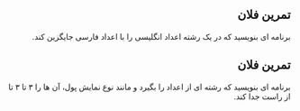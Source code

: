 <div dir="rtl">

## تمرین فلان

برنامه ای بنویسید که در یک رشته اعداد انگلیسی را با اعداد فارسی جایگزین کند.


## تمرین فلان

برنامه ای بنویسید که رشته ای از اعداد را بگیرد و مانند نوع نمایش پول، آن ها را ۳ تا ۳ تا از راست جدا کند.

</div>